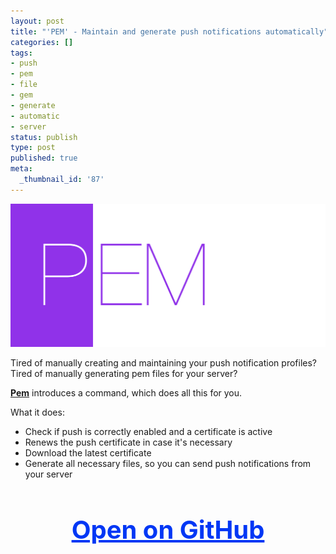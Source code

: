 ```yaml
---
layout: post
title: "'PEM' - Maintain and generate push notifications automatically"
categories: []
tags:
- push
- pem
- file
- gem
- generate
- automatic
- server
status: publish
type: post
published: true
meta:
  _thumbnail_id: '87'
---
```


[![](/squarespace_images/static_545299aae4b0e9514fe30c95_54529a29e4b025a90f45cc50_5467c3bfe4b08b7029d3cccd_1416086464186__img.png_)](https://github.com/KrauseFx/PEM)
  


Tired of manually creating and maintaining your push notification profiles? Tired of manually generating 
pem files for your server?

[**Pem**](https://github.com/KrauseFx/PEM) introduces a command, which does all this for you.

What it does:

* Check if push is correctly enabled and a certificate is active
* Renews the push certificate in case it's necessary
* Download the latest certificate
* Generate all necessary files, so you can send push notifications from your server

<h3 style="text-align: center; font-size: 40px;">
  <a href="https://github.com/KrauseFx/pem" target="_blank" style="color: #0037F5; text-decoration: underline;">
    Open on GitHub
  </a>
</h3>
